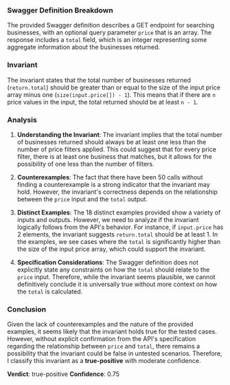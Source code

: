 ### Swagger Definition Breakdown
The provided Swagger definition describes a GET endpoint for searching businesses, with an optional query parameter `price` that is an array. The response includes a `total` field, which is an integer representing some aggregate information about the businesses returned.

### Invariant
The invariant states that the total number of businesses returned (`return.total`) should be greater than or equal to the size of the input price array minus one (`size(input.price[]) - 1`). This means that if there are `n` price values in the input, the total returned should be at least `n - 1`.

### Analysis
1. **Understanding the Invariant**: The invariant implies that the total number of businesses returned should always be at least one less than the number of price filters applied. This could suggest that for every price filter, there is at least one business that matches, but it allows for the possibility of one less than the number of filters.

2. **Counterexamples**: The fact that there have been 50 calls without finding a counterexample is a strong indicator that the invariant may hold. However, the invariant's correctness depends on the relationship between the `price` input and the `total` output. 

3. **Distinct Examples**: The 18 distinct examples provided show a variety of inputs and outputs. However, we need to analyze if the invariant logically follows from the API's behavior. For instance, if `input.price` has 2 elements, the invariant suggests `return.total` should be at least 1. In the examples, we see cases where the `total` is significantly higher than the size of the input price array, which could support the invariant.

4. **Specification Considerations**: The Swagger definition does not explicitly state any constraints on how the `total` should relate to the `price` input. Therefore, while the invariant seems plausible, we cannot definitively conclude it is universally true without more context on how the `total` is calculated.

### Conclusion
Given the lack of counterexamples and the nature of the provided examples, it seems likely that the invariant holds true for the tested cases. However, without explicit confirmation from the API's specification regarding the relationship between `price` and `total`, there remains a possibility that the invariant could be false in untested scenarios. Therefore, I classify this invariant as a **true-positive** with moderate confidence.

**Verdict**: true-positive
**Confidence**: 0.75
